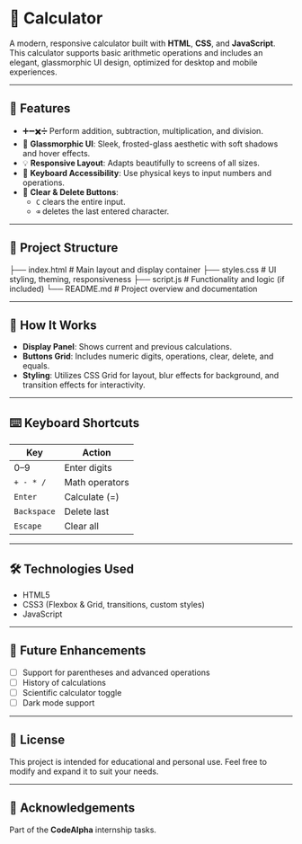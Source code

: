 # 🧮 Calculator

A modern, responsive calculator built with **HTML**, **CSS**, and **JavaScript**. This calculator supports basic arithmetic operations and includes an elegant, glassmorphic UI design, optimized for desktop and mobile experiences.

---

## 🚀 Features

- ➕➖✖️➗ Perform addition, subtraction, multiplication, and division.
- 🧊 **Glassmorphic UI**: Sleek, frosted-glass aesthetic with soft shadows and hover effects.
- 💡 **Responsive Layout**: Adapts beautifully to screens of all sizes.
- 🎹 **Keyboard Accessibility**: Use physical keys to input numbers and operations.
- 🧼 **Clear & Delete Buttons**:
  - `C` clears the entire input.
  - `⌫` deletes the last entered character.

---

## 📁 Project Structure

├── index.html # Main layout and display container
├── styles.css # UI styling, theming, responsiveness
├── script.js # Functionality and logic (if included)
└── README.md # Project overview and documentation

---

## 🧠 How It Works

- **Display Panel**: Shows current and previous calculations.
- **Buttons Grid**: Includes numeric digits, operations, clear, delete, and equals.
- **Styling**: Utilizes CSS Grid for layout, blur effects for background, and transition effects for interactivity.

---

## ⌨️ Keyboard Shortcuts

| Key      | Action         |
|----------|----------------|
| 0–9      | Enter digits   |
| `+ - * /`| Math operators |
| `Enter`  | Calculate (=)  |
| `Backspace` | Delete last |
| `Escape` | Clear all      |

---

## 🛠️ Technologies Used

- HTML5
- CSS3 (Flexbox & Grid, transitions, custom styles)
- JavaScript

---

## 📌 Future Enhancements

- [ ] Support for parentheses and advanced operations
- [ ] History of calculations
- [ ] Scientific calculator toggle
- [ ] Dark mode support

---

## 📄 License

This project is intended for educational and personal use. Feel free to modify and expand it to suit your needs.

---

## 🙌 Acknowledgements

Part of the **CodeAlpha** internship tasks.
